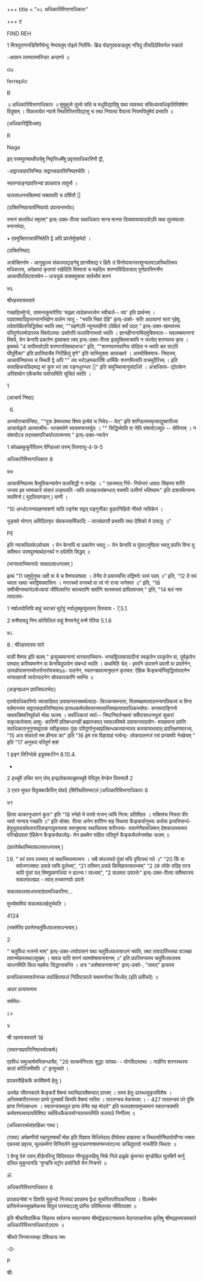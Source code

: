 +++
title = "०८ अधिकारिविभागाधिकारः"

+++
ट 

FIND REH 

1 मित्रपुराणनडियिणैयेन्दु नेम्पयतुम् पोइले निलैयि- ब्रिड पोढगुपवकडलुम् नत्रिदु तीयदिदेविवर्नल रुळाले 

-अपवन तरुमारुमरिन्दर अन्दणरे ॥ 

ou 

ferreplic 

B 

॥ अधिकारिविभागाधिकारः ॥ मुमुक्षुत्वे तुल्ये सति च मधुविद्यादिषु यथा व्यवस्था संसिध्यत्यधिकृतिविशेषेण विदुषाम् । विकल्पयेत न्यासे स्थितिरितरविद्यासु च तथा नियत्या वैयात्यं नियमयितुमेवं प्रभवति ॥ 

(अधिकारिद्वैविध्यम्) 

R 

Naga 

इत् परमपुरुषार्थोपायेषु निवृत्तिधर्मेषु प्रवृत्तावधिकारिणौ द्वौ, 

-अद्वारकप्रपत्तिनिष्ठः सद्वारकप्रपत्तिनिष्ठश्चेति । 

स्वतन्त्राङ्गप्रपत्तिभ्यां प्रपन्नावत्र तावुभौ । 

फलसाधनभक्तिम्यां भक्तावपि च दर्शितौ || 

(उक्तिनिष्ठाचार्यनिष्ठयोः प्रपत्यन्तर्भावः) 

स्नानं सप्तविधं स्मृतम्" इत्य्-उक्त-रीत्या यथाधिकार मान्त्र मानस दिव्यवायव्यादयोऽपि यथा तुल्यफलाः स्नानभेदाः, 

• एवमुक्तिराचार्यनिष्ठेति द्वे अपि प्रपत्तेर्मुखभेदो । 

(उक्तिनिष्ठा) 

अत्रोक्तिर्नाम - आनुकूल्य संकल्पाद्यङ्गेषु ज्ञानवैशद्य र हितैः तं विनोपायान्तरशून्यतयाऽवस्थितिरूप मधिकारम्, अपेक्षायां कृतायां रखेदिति विश्वासं च महद्भिः शरण्यविदितत्वात् पूर्णप्रपत्तिगर्भेण आचार्योपदिष्टवाक्येन – धात्रयुकं वाक्यमुक्त्वा सार्वभौमं शरणं 

७६ 

श्रीरहस्यत्रयसारे 

गच्छद्भिर्मुग्धैः, सामन्तकुमारैरिव 'मद्रक्षा त्वदेकभरत्वेन स्वीकर्त-- व्या' इति प्रार्थनम् । पदवाक्यादिवृत्तान्तानभिज्ञेन वालेन जातु - "भवति भिक्षां देहि" इत्य्-उक्ते- सति आठ्यानां सतां गृहेषु. तदेवापेक्षितसिद्धिर्यथा भवति तथा, ""ग्रहणेऽपि न्यूनताहीनो ऽपेक्षितं सर्वं ददत् ” इत्य्-उक्त-खभावस्य परिपूर्णपरमोदारस्य विषयेऽस्याः उक्तेरपि फलाविनाभावो भवति । ज्ञानहीनानामिदमुक्तिमाल-- मवलम्बमानानां विषये, येन केनापि प्रकारेण द्वयवक्ता त्वम् इत्य्-उक्त-रीत्या इदमुक्तिमात्रमपि न जरयेत् शरण्यस्य कृपा । इममर्थः "4 पापीयसोऽपि शरणागतिशब्दभाजः" इति, ""शरणवरणवागिय योदिता न भवति बत साऽपि घीपूर्विका" इति प्रपत्तिवाचैव निरीक्षितुं वृणे" इति चाभियुक्ता आचचक्षरे । अस्योक्तिमात्र- निष्ठस्य, आचार्यनिष्ठस्य च स्थिती द्वे अपि "" तव भरोऽहमकारिषि धार्मिकैः शरणमित्यपि वाचमुदैरिरम् । इति ससाक्षिकयन्निदमद्य मां कुरु भरं तव रङ्गधुरन्धर ||" इति समुच्चित्यानुसंदधिरे । अत्राधिवय- द्योतकेन अपिशब्देन एकैकमेव पर्याप्तमिति सूचितं भवति । 

1 

(आचार्य निष्ठा) 

6. 

अनयोराचार्यनिष्ठः, ""पुत्रः प्रेष्यस्तथा शिष्य इत्येवं च निवेद-- येत्” इति शाण्डिल्यस्मृत्याद्युक्तरीत्या आचार्यकृते आत्मात्मीय- भरसमर्पणे स्वयमप्यन्तर्भूतः । "" सिद्धिर्भवति वा नेति संशयोऽच्युत -- सेविनाम् । न संशयोऽत्र तद्भक्तपरिचर्यारतात्मनाम् " इत्य्-उक्त-न्यायेन 

1 कोळ्ळकुकुरैविलन् वेण्डिल्लां तरुम् तिरुवायू-4-9-5 

अधिकारिविभागाधिकारः 8 

७७ 

आचार्यनिष्ठस्य कैमुतिकन्यायेन फलसिद्धौ न सन्देहः । " एकस्मात् गिरे- गिर्यन्तरं धावतः सिंहस्य शरीरे जन्तव इव भाष्यकारे संसारं लङ्घयति -सति तत्सहजसंबन्धात् वयमपि उत्तीर्णा भविष्यामः" इति दाशरथिनाम्नः स्वामिनो ( मुदलियाण्डान् ) वाणी । 

“10 अन्धोऽनन्घग्रहणवशगो याति रङ्गेश यद्वत् पङ्गुर्नीका कुहरनिहितो नीयते नाविकेन । 

भुङ्क्ते भोगान् अविदितनृपः सेवकस्यार्मिकादिः - त्वत्संप्राप्तौ प्रभवति तथा देशिको मे दयालुः ॥” 

PE 

इति न्यासतिलकेऽवोचाम । येन केनापि वा प्रकारेण भवतु :- येन केनापि च पुंसाऽनुष्ठिता भवतु प्रपत्ति विना तु सर्वेश्वरः परमपुरुषार्थदानार्थं न दयेतेति सिद्धम् ॥ 

(भागवताभिमानादेः साक्षादसाधनत्वम् ) 

इत्थं "11 पशुर्मुनुष्यः पक्षी वा ये च वैष्णवसंश्रयाः । तेनैव ते प्रयास्यन्ति तद्विष्णोः परमं पदम् ॥” इति, “12 ते वयं भवता रक्ष्याः भवद्विषयवासिनः । नगरस्थो वनस्थो वा त्वं नो राजा जनेश्वर ॥” इति, “18 समीचीनस्थानेऽयोध्यायां जीवितवन्ति चराचराणि सर्वाणि सत्स्वभावं प्रापितवन्तम् " इति, "14 बलं नाम त्वदालय- 

1 नर्षालयोत्तियि बाहुं चराचरं मुर्टवुं नर्पालुक्कुयूत्ततन् तिरुवाय - 7,5.1. 

2 वन्मैयावदु निन कोयिलिलं वाहूं वैणवनेतुं वन्मै पेरिया 5.1.6 

७८ 

8 : श्रीरहस्यत्रय सारे 

वासी वैष्णव इति बलम् " इत्युच्यमानानां भागवताभिमान- भगवद्विपयवासादीनां स्वकृतेन परकृतेन वा, पूर्वकृतेन पश्चात् करिष्यमाणेन वा केनचिदुपायेन संबन्धो भवति । कथमिति चेत् - इमानि उपासने प्रपत्तौ वा प्रवर्तनेन, उत्पन्नोपासनस्योत्तरोत्तरोपचयाss- पादनेन, स्वतन्त्रप्रपत्यनुष्ठानं कृतवत: ऐहिक कैङ्कर्याभिवृद्धिसंपादनेन भगवत्प्राप्तौ त्वरोत्पादनेन चोपकारकाणि भवन्ति ॥ 

(अङ्गप्रधान प्रपत्तिफलभेदः) 

एतयोरधिकारिणोः व्यासादिवत् उपायान्तरसमर्थत्वादा- किञ्चन्यमन्तरा, विलम्बक्षमत्वादनन्यगतिकत्वं च विना वर्तमानस्य सद्वारकप्रपत्तिनिष्ठस्य प्रारब्धकर्मपर्यवसानमाव्यन्तिमप्रत्ययावधिकस्योपा- सनरूपाङ्गिनो यथावन्निष्पत्तिपूर्वको मोक्षः फलम् । सर्वाधिकारां सर्वा-- निष्टनिवर्तनक्षमां सर्वेष्टसाधनभूतां सुकरां सकृत्कर्तव्याम् आशु- कारिणीं प्रतिबन्धानहीं ब्रह्मास्त्रवत् स्वफलविषये उपायान्तरप्रयोग- मसहमानां प्रपत्ति स्वाधिकारानुगुणमद्वारकं स्वीकृतवतः पुंसः परिपूर्णानुभवप्रतिबन्धकस्यान्यस्य कस्याप्यभावात् प्रपत्तिक्षणमारभ्य, “15 अत्र संचरतो मम हीनता का" इति "16 इमं रस विहायाहं गत्वेन्द्र- लोकपालनजं रसं प्राप्यमपि नेच्छेयम् " इति "17 अनुरूपं परिपूर्ण शशं 

1 इङ्ग तिरिन्देर्क इडुक्कर्टरेन 8.10.4. 

- 

2 इच्चुवै तचिर यान् पोय् इन्द्रलोकामत्ळुमच्चुवै पेरितुम् वेण्डेन तिरुमालै 2 

3 एरार मुयल विट्टक्काकैपिन् पोवदे (शिरिथतिरुमटलं )अधिकारिविभागाधिकारः 8 

७९ 

हित्वा काकानुधावनं कुतः" इति “18 स्नेहो मे परमो राजन् त्वयि नित्य: प्रतिष्ठितः । भक्तिश्च नियता वीर भावो नान्यत्र गच्छति ॥” इति चोक्त. रीत्या अनेन शरीरेण सह स्थित्वा कैङ्कर्यानुभवः कर्तव्य इत्यभिसन्धे- हेतुभूतादर्चावतारादिसङ्गादुपनतया स्वानुमत्या स्थापितस्य शरीरस्या- वसानेनैवावधिमान् देशकालस्वरूप परिच्छेदवता ऐहिकेन कैङ्कर्यफलोद्र- मेन प्रथमेन सहितः पतिपूर्ण कैङ्कर्यपर्यन्तमोक्षः फलम् ॥ 

(प्रपत्तेर्यथाभिमतफलसाधनत्वम् ) 

19. " वरं वरय तस्मात् त्वं यथाभिमतमात्मनः । सबै संपत्स्यते पुंसां मयि दृष्टिपथं गते ॥” “20 किं वा सर्वजगत्स्रष्टः प्रसन्ने त्वयि दुर्लभम्”, “21 तस्मिन् प्रसन्ने किमिहास्त्यलभ्यम्” “2 (कं लोके तदिह परत्र चापि पुंसां यत् विष्णुप्रवणधियां न दाल्भ्य ! साध्यम्", “2 फलमत उपपत्तेः" इत्य्-उक्त-रीत्या सर्वेश्वरस्य सकलफलप्रद - त्वात् तच्चरणयोः प्रपत्तेः 

सकलफलसाधनत्वादेवामधिकारिणा... 

मुभयेषामियं सकलफलहेतुर्भवति । 

4124 

(भक्तेरिव प्रपत्तेश्चतुर्विधफलसाधनत्वम् ) 

2 

" चतुर्विधा भजन्ते माम्" इत्य्-उक्त-तयोपासनं यथा चतुर्विधफलसाधनं भवति, तथा तावदार्तिस्तथा वाञ्च्छा तावन्मोहस्तथाऽसुखम् । यावन्न याति शरणं त्वामशेषाघनाशनम् ॥” इति प्रपत्तिरप्यस्य चतुर्विधफलस्य साधनमिति किल महर्षयः सिद्धान्तयन्ति । अत्र "अशेषाघनाशनम्" इत्य्-उक्ते-, "तावत्" इत्यस्य 

प्रत्यधिकारमावर्तनाच्च तदपेक्षितफलं निर्दिष्टकाले यथामनोरथं सिध्येत् (इति प्रतीयते) ॥ 

आदर प्रत्यायनाय 

सर्वमेत- 

८० 

४ 

श्री रहस्यत्रयसारे 18 

(स्वतन्त्रप्रपत्तिनिष्ठस्योत्कर्षः) 

एवविधं समुत्कर्षमभिसन्धायैव, "26 सत्कर्मनिरताः शुद्धाः सांख्य- - योगविदस्तथा । नार्हन्ति शरणस्थस्य कलां कोटितमीमपि ॥" इत्युच्यते । 

प्रपन्नस्यैहिककै कर्यवैषम्ये हेतुः ) 

अस्येह जीवनकाले कैङ्कर्ये वैषम्यं स्वाभिप्रायवैषम्यात् प्राप्तम् । तस्य हेतुः प्रारब्धसुकृतविशेषः । अन्तिमशरीरानन्तर प्राप्ये पुरुषार्थे किमपि वैषम्यं नास्ति । पारतन्त्रच मेकरूपम् । - 427 पारतन्त्रयं परे पुंसि प्राप्य निर्गतबन्धनः । स्वातन्त्रयमतुलं प्राप्य तेनैव सह मोदते" इति फलदशायामुच्यमानं स्वातन्त्रयमपि कर्मवश्यत्वापायविशिष्ट सर्वविधकैकययोग्यतारूपमिति फलपादे निर्णीतम् ॥ 

(अधिकारार्थसंग्राहिका गाथा ) 

(गाथा) अपेक्षणीयो महापुरुषार्थो मोक्ष इति विज्ञाय विधिभेदात् दीर्घतया हखतया च स्थितयोर्निष्ठयोर्योग्या भक्ताः एकस्यां प्रवृत्त्य, मूलकर्मणां विनिवर्तने मुकुन्दचरणाश्रयणमन्तराऽन्यः कचिदुपायो नास्तीति स्थिताः ॥ 

1 वेण्डु पेरुं पयन् वीडेनरिन्दु विदिवयाल नीण्डुकुरुहियु निर्फ निले हळुके कुंमन्यर मूण्डोबिल मूलबिनै मार्नु दलिल मुकुन्दनडि 'पुण्डत्रि मट्रोर हसोत्रिलै येन नित्रनरे ॥ 

ॐ 

अधिकारिविभागाधिकारः 8 

प्रपन्नादन्येषां न दिशति मुकुन्दो निजपदं प्रपन्नश्च द्वेधा सुचरितपरीपाकभिदया । विलम्बेन प्राप्तिर्भजनसुखमेकस्य विपुलं परस्याऽऽशु प्राप्तिः परिमितरसा जीवितदशा ॥ 

इति श्रीकवितार्किक सिंहस्य सर्वतन्त्र स्वतन्त्रस्य श्रीमद्वेङ्कटनाथस्य वेदान्ताचार्यस्य कृतिषु श्रीमद्रहस्यत्रयसारे अधिकारिविभागाधिकारोऽष्टमः ॥ 

श्रीमते निगमान्तमहा देशिकाय नमः 

-0- 

P 

श्रीः 
